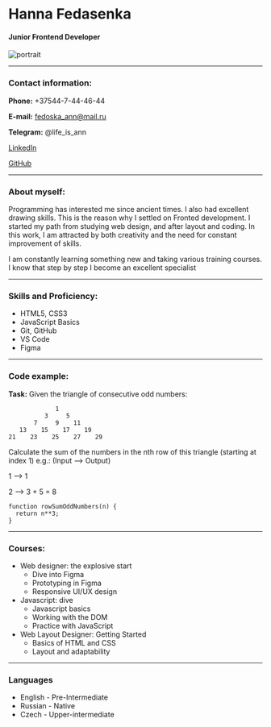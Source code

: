 # **Hanna Fedasenka**   
#### Junior Frontend Developer

<img title="portrait" alt="portrait" src="https://thumb.cloud.mail.ru/weblink/thumb/xw1/k4m2/4jCGJBSE4">

*************

### **Contact information:**    

**Phone:** +37544-7-44-46-44

**E-mail:** fedoska_ann@mail.ru

**Telegram:** @life_is_ann

[LinkedIn](https://www.linkedin.com/in/hanna-fedasenka-792570248/)

[GitHub](https://github.com/Tirvia)     
           
*****************

### **About myself:**

Programming has interested me since ancient times. I also had excellent drawing skills. This is the reason why I settled on Fronted development. I started my path from studying web design, and after layout and coding. In this work, I am attracted by both creativity and the need for constant improvement of skills.

I am constantly learning something new and taking various training courses. I know that step by step I become an excellent specialist

********************

### **Skills and Proficiency:**

* HTML5, CSS3
* JavaScript Basics
* Git, GitHub
* VS Code
* Figma

************

### **Code example:**

**Task:** Given the triangle of consecutive odd numbers:


                 1
              3     5
           7     9    11
       13    15    17    19
    21    23    25    27    29


Calculate the sum of the numbers in the nth row of this triangle (starting at index 1) e.g.: (Input --> Output)

1 -->  1

2 --> 3 + 5 = 8
```
function rowSumOddNumbers(n) {
  return n**3;
}
```
**************

### **Courses:**

* Web designer: the explosive start
    + Dive into Figma
    + Prototyping in Figma
    + Responsive UI/UX design
* Javascript: dive
    + Javascript basics
    + Working with the DOM
    + Practice with JavaScript
* Web Layout Designer: Getting Started
    + Basics of HTML and CSS
    + Layout and adaptability

******************

### **Languages**

* English - Pre-Intermediate
* Russian - Native
* Czech - Upper-intermediate